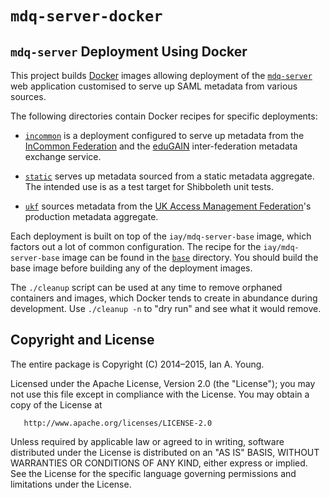 # `mdq-server-docker`

## `mdq-server` Deployment Using Docker

This project builds [Docker](http://www.docker.com) images allowing
deployment of the
[`mdq-server`](https://github.com/iay/mdq-server) web application
customised to serve up SAML metadata from various sources.

The following directories contain Docker recipes for specific
deployments:

* [`incommon`](incommon/) is a deployment configured to
serve up metadata from the
[InCommon Federation](https://incommon.org) and the
[eduGAIN](http://www.edugain.org) inter-federation metadata exchange service.

* [`static`](static/) serves up metadata sourced from a static
metadata aggregate. The intended use is as a test target for
Shibboleth unit tests.

* [`ukf`](ukf/) sources metadata from the
[UK Access Management Federation](http://ukfederation.org.uk/)'s
production metadata aggregate.

Each deployment is built on top of the `iay/mdq-server-base` image,
which factors out a lot of common configuration. The recipe for
the `iay/mdq-server-base` image can be found in the [`base`](base/) directory.
You should build the base image before building any of the
deployment images.

The `./cleanup` script can be used at any time to remove orphaned
containers and images, which Docker tends to create in abundance during
development. Use `./cleanup -n` to "dry run" and see what it would remove.

## Copyright and License

The entire package is Copyright (C) 2014&ndash;2015, Ian A. Young.

Licensed under the Apache License, Version 2.0 (the "License");
you may not use this file except in compliance with the License.
You may obtain a copy of the License at

       http://www.apache.org/licenses/LICENSE-2.0

Unless required by applicable law or agreed to in writing, software
distributed under the License is distributed on an "AS IS" BASIS,
WITHOUT WARRANTIES OR CONDITIONS OF ANY KIND, either express or implied.
See the License for the specific language governing permissions and
limitations under the License.
